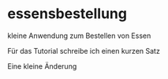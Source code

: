 # essensbestellung
kleine Anwendung zum Bestellen von Essen


Für das Tutorial schreibe ich einen kurzen Satz

Eine kleine Änderung
